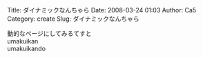 Title: ダイナミックなんちゃら
Date: 2008-03-24 01:03
Author: Ca5
Category: create
Slug: ダイナミックなんちゃら

動的なページにしてみるてすと  
umakuikan  
umakuikando

